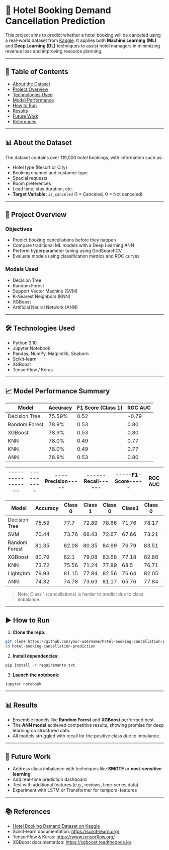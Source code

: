 
# 🏨 Hotel Booking Demand Cancellation Prediction

This project aims to predict whether a hotel booking will be canceled using a real-world dataset from [Kaggle](https://www.kaggle.com/datasets/jessemostipak/hotel-booking-demand). It applies both **Machine Learning (ML)** and **Deep Learning (DL)** techniques to assist hotel managers in minimizing revenue loss and improving resource planning.

---

## 📂 Table of Contents

- [About the Dataset](#about-the-dataset)
- [Project Overview](#project-overview)
- [Technologies Used](#technologies-used)
- [Model Performance](#model-performance)
- [How to Run](#how-to-run)
- [Results](#results)
- [Future Work](#future-work)
- [References](#references)

---

## 📊 About the Dataset

The dataset contains over 119,000 hotel bookings, with information such as:

- Hotel type (Resort or City)
- Booking channel and customer type
- Special requests
- Room preferences
- Lead time, stay duration, etc.
- **Target Variable:** `is_canceled` (1 = Canceled, 0 = Not canceled)

---

## 🚀 Project Overview

### Objectives

- Predict booking cancellations before they happen
- Compare traditional ML models with a Deep Learning ANN
- Perform hyperparameter tuning using GridSearchCV
- Evaluate models using classification metrics and ROC curves

### Models Used

- Decision Tree
- Random Forest
- Support Vector Machine (SVM)
- K-Nearest Neighbors (KNN)
- XGBoost
- Artificial Neural Network (ANN)

---

## 🛠 Technologies Used

- Python 3.10
- Jupyter Notebook
- Pandas, NumPy, Matplotlib, Seaborn
- Scikit-learn
- XGBoost
- TensorFlow / Keras

---

## 📈 Model Performance Summary

| Model         | Accuracy | F1 Score (Class 1) | ROC AUC |
|---------------|----------|--------------------|---------|
| Decision Tree | 75.59%   | 0.52               | ~0.79   |
| Random Forest | 78.9%    | 0.53               | 0.80    |
| XGBoost       | 78.9%    | 0.53               | 0.80    |
| KNN           | 78.0%    | 0.49               | 0.77    |
| KNN           | 78.0%    | 0.49               | 0.77    |
| ANN           | 78.9%    | 0.53               | 0.80    |

                             
|-----------------|----------|----Precision-----|------Recall------|-----F1-Score-----| ROC AUC|
|-------|--------|----------|--------------------|---------|---|

|Model  |     Accuracy    |Class 0| Class 1 |Class 0 |Class1 | Class 0 |Class 1 |   ROC AUC     |
|-------|---------|-------|---------|--------|-------|---------|--------|--------|
|Decision Tree| 75.59| 77.7| 72.89| 78.66| 71.76| 78.17| 72.32| 83|
|SVM| 70.44| 73.76| 66.43| 72.67| 67.66| 73.21| 67.04| -|
|Random Forest| 81.35| 82.08| 80.35| 84.99| 76.79| 83.51| 78.53| 90|
|XGBoost| 80.79| 82.1| 79.08| 83.68| 77.18| 82.88| 78.12| 89|
|KNN| 73.72| 75.56| 71.24| 77.89| 68.5| 76.71| 69.84| 83|
|Lightgbm| 79.93| 81.15| 77.84| 82.56| 76.64| 82.05| 77.24| 88|
|ANN| 74.32| 74.78| 73.63| 81.17| 65.76| 77.84| 69.47| 89|


> Note: Class 1 (cancellations) is harder to predict due to class imbalance.

---

## ▶️ How to Run

1. **Clone the repo:**

```bash
git clone https://github.com/your-username/hotel-booking-cancellation-prediction.git
cd hotel-booking-cancellation-prediction
```

2. **Install dependencies:**

```bash
pip install -r requirements.txt
```

3. **Launch the notebook:**

```bash
jupyter notebook
```

---

## 📊 Results

- Ensemble models like **Random Forest** and **XGBoost** performed best.
- The **ANN model** achieved competitive results, showing promise for deep learning on structured data.
- All models struggled with recall for the positive class due to imbalance.

---

## 🔮 Future Work

- Address class imbalance with techniques like **SMOTE** or **cost-sensitive learning**
- Add real-time prediction dashboard
- Test with additional features (e.g., reviews, time-series data)
- Experiment with LSTM or Transformer for temporal features

---

## 📚 References

- [Hotel Booking Demand Dataset on Kaggle](https://www.kaggle.com/datasets/jessemostipak/hotel-booking-demand)
- Scikit-learn documentation: https://scikit-learn.org/
- TensorFlow & Keras: https://www.tensorflow.org/
- XGBoost documentation: https://xgboost.readthedocs.io/
